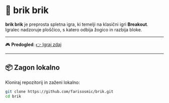 # 🧱 brik brik

**brik brik** je preprosta spletna igra, ki temelji na klasični igri **Breakout**.  
Igralec nadzoruje ploščico, s katero odbija žogico in razbija bloke.

---

🎮 **Predogled**: [👉 Igraj zdaj](https://farisosmic.github.io/brik)

---

## 📦 Zagon lokalno

Kloniraj repozitorij in zaženi lokalno:

```bash
git clone https://github.com/farisosmic/brik.git
cd brik
